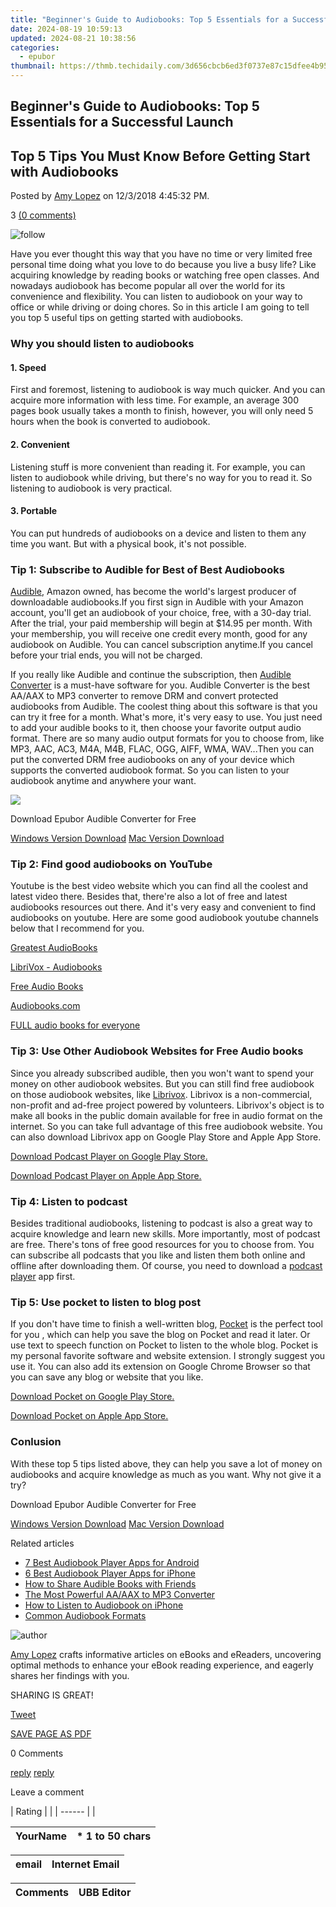 ```yaml
---
title: "Beginner's Guide to Audiobooks: Top 5 Essentials for a Successful Launch"
date: 2024-08-19 10:59:13
updated: 2024-08-21 10:38:56
categories:
  - epubor
thumbnail: https://thmb.techidaily.com/3d656cbcb6ed3f0737e87c15dfee4b95bfd8fca2d1ffd5bcbe3ae82b87b12f89.jpg
---
```


## Beginner's Guide to Audiobooks: Top 5 Essentials for a Successful Launch

## Top 5 Tips You Must Know Before Getting Start with Audiobooks

Posted by [Amy Lopez](https://shorturl.at/bmsEO) on 12/3/2018 4:45:32 PM.

3 [(0 comments)](http://www.epubor.com/#comment-area) 



![follow](http://www.epubor.com/images/follow.png)

Have you ever thought this way that you have no time or very limited free personal time doing what you love to do because you live a busy life? Like acquiring knowledge by reading books or watching free open classes. And nowadays audiobook has become popular all over the world for its convenience and flexibility. You can listen to audiobook on your way to office or while driving or doing chores. So in this article I am going to tell you top 5 useful tips on getting started with audiobooks. 

### Why you should listen to audiobooks

#### 1\. Speed 

First and foremost, listening to audiobook is way much quicker. And you can acquire more information with less time. For example, an average 300 pages book usually takes a month to finish, however, you will only need 5 hours when the book is converted to audiobook. 

####  2\. Convenient 

Listening stuff is more convenient than reading it. For example, you can listen to audiobook while driving, but there's no way for you to read it. So listening to audiobook is very practical. 

#### 3\. Portable 

You can put hundreds of audiobooks on a device and listen to them any time you want. But with a physical book, it's not possible.

### Tip 1: Subscribe to Audible for Best of Best Audiobooks

[Audible](http://www.audible.com/), Amazon owned, has become the world's largest producer of downloadable audiobooks.If you first sign in Audible with your Amazon account, you'll get an audiobook of your choice, free, with a 30-day trial. After the trial, your paid membership will begin at $14.95 per month. With your membership, you will receive one credit every month, good for any audiobook on Audible. You can cancel subscription anytime.If you cancel before your trial ends, you will not be charged. 

If you really like Audible and continue the subscription, then [Audible Converter](https://tools.techidaily.com/epubor/audible-converter/) is a must-have software for you. Audible Converter is the best AA/AAX to MP3 converter to remove DRM and convert protected audiobooks from Audible. The coolest thing about this software is that you can try it free for a month. What's more, it's very easy to use. You just need to add your audible books to it, then choose your favorite output audio format. There are so many audio output formats for you to choose from, like MP3, AAC, AC3, M4A, M4B, FLAC, OGG, AIFF, WMA, WAV...Then you can put the converted DRM free audiobooks on any of your device which supports the converted audiobook format. So you can listen to your audiobook anytime and anywhere your want.

![](http://www.epubor.com/images/audible.htmlscreen1.png)

Download Epubor Audible Converter for Free

[Windows Version Download](https://tools.techidaily.com/epubor/ultimate/) [Mac Version Download](https://tools.techidaily.com/epubor/ultimate/) 

### Tip 2: Find good audiobooks on YouTube

Youtube is the best video website which you can find all the coolest and latest video there. Besides that, there're also a lot of free and latest audiobooks resources out there. And it's very easy and convenient to find audiobooks on youtube. Here are some good audiobook youtube channels below that I recommend for you. 

[Greatest AudioBooks](https://www.youtube.com/user/GreatestAudioBooks)

[LibriVox - Audiobooks](https://www.youtube.com/channel/UChqTb4WRt9xWJ79hCLCRbaw)

[Free Audio Books](https://www.youtube.com/channel/UCdUi8n5XTHsHDnjGT9d0U2g)

[Audiobooks.com](https://www.youtube.com/channel/UCWd%5FeYQhQK-fj7tOY2yrgxg)

[FULL audio books for everyone](https://www.youtube.com/user/rt20bg) 

### Tip 3: Use Other Audiobook Websites for Free Audio books

Since you already subscribed audible, then you won't want to spend your money on other audiobook websites. But you can still find free audiobook on those audiobook websites, like [Librivox](https://librivox.org/). Librivox is a non-commercial, non-profit and ad-free project powered by volunteers. Librivox's object is to make all books in the public domain available for free in audio format on the internet. So you can take full advantage of this free audiobook website. You can also download Librivox app on Google Play Store and Apple App Store. 

[Download Podcast Player on Google Play Store.](https://play.google.com/store/apps/details?id=com.podcast.podcasts) 

[Download Podcast Player on Apple App Store.](https://itunes.apple.com/us/app/librivox-audio-books/id596159212?mt=8)

### Tip 4: Listen to podcast

Besides traditional audiobooks, listening to podcast is also a great way to acquire knowledge and learn new skills. More importantly, most of podcast are free. There's tons of free good resources for you to choose from. You can subscribe all podcasts that you like and listen them both online and offline after downloading them. Of course, you need to download a [podcast player](https://play.google.com/store/apps/details?id=com.podcast.podcasts) app first. 

### Tip 5: Use pocket to listen to blog post

If you don't have time to finish a well-written blog, [Pocket](https://getpocket.com) is the perfect tool for you , which can help you save the blog on Pocket and read it later. Or use text to speech function on Pocket to listen to the whole blog. Pocket is my personal favorite software and website extension. I strongly suggest you use it. You can also add its extension on Google Chrome Browser so that you can save any blog or website that you like. 

[Download Pocket on Google Play Store.](https://play.google.com/store/apps/details?id=com.ideashower.readitlater.pro)

[Download Pocket on Apple App Store.](https://itunes.apple.com/us/app/pocket/id568494494?mt=12)

### Conlusion

With these top 5 tips listed above, they can help you save a lot of money on audiobooks and acquire knowledge as much as you want. Why not give it a try? 

Download Epubor Audible Converter for Free

[Windows Version Download](https://tools.techidaily.com/epubor/ultimate/) [Mac Version Download](https://tools.techidaily.com/epubor/ultimate/) 

Related articles

* [7 Best Audiobook Player Apps for Android](https://tools.techidaily.com/epubor/products/)
* [6 Best Audiobook Player Apps for iPhone](https://tools.techidaily.com/epubor/products/)
* [How to Share Audible Books with Friends](https://tools.techidaily.com/epubor/products/)
* [The Most Powerful AA/AAX to MP3 Converter](https://tools.techidaily.com/epubor/products/)
* [How to Listen to Audiobook on iPhone](https://tools.techidaily.com/epubor/products/)
* [Common Audiobook Formats](https://tools.techidaily.com/epubor/products/)

![author](http://www.epubor.com/images/uppic/Hillary.png)

[Amy Lopez](https://shorturl.at/bmsEO) crafts informative articles on eBooks and eReaders, uncovering optimal methods to enhance your eBook reading experience, and eagerly shares her findings with you.

SHARING IS GREAT!

[Tweet](https://twitter.com/share) 

[SAVE PAGE AS PDF](https://tools.techidaily.com/epubor/products/) 



0 Comments

[reply](https://tools.techidaily.com/epubor/products/) [reply](https://tools.techidaily.com/epubor/products/) 

Leave a comment

| Rating |  |
| ------ |  |

| YourName | \*  1 to 50 chars |
| -------- | ----------------- |

| email | Internet Email |
| ----- | -------------- |

| Comments | UBB Editor |
| -------- | ---------- |

<ins class="adsbygoogle"
     style="display:block"
     data-ad-format="autorelaxed"
     data-ad-client="ca-pub-7571918770474297"
     data-ad-slot="1223367746"></ins>



<ins class="adsbygoogle"
     style="display:block"
     data-ad-client="ca-pub-7571918770474297"
     data-ad-slot="8358498916"
     data-ad-format="auto"
     data-full-width-responsive="true"></ins>
